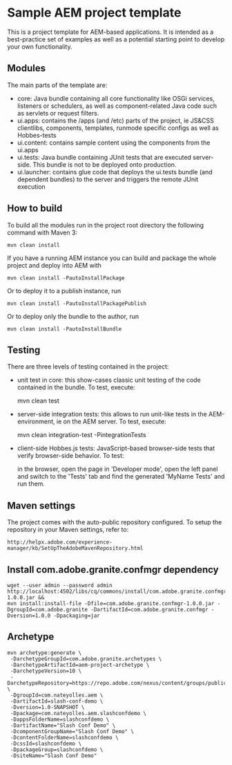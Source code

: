 # Sample AEM project template

This is a project template for AEM-based applications. It is intended as a best-practice set of examples as well as a potential starting point to develop your own functionality.

## Modules

The main parts of the template are:

* core: Java bundle containing all core functionality like OSGi services, listeners or schedulers, as well as component-related Java code such as servlets or request filters.
* ui.apps: contains the /apps (and /etc) parts of the project, ie JS&CSS clientlibs, components, templates, runmode specific configs as well as Hobbes-tests
* ui.content: contains sample content using the components from the ui.apps
* ui.tests: Java bundle containing JUnit tests that are executed server-side. This bundle is not to be deployed onto production.
* ui.launcher: contains glue code that deploys the ui.tests bundle (and dependent bundles) to the server and triggers the remote JUnit execution

## How to build

To build all the modules run in the project root directory the following command with Maven 3:

    mvn clean install

If you have a running AEM instance you can build and package the whole project and deploy into AEM with  

    mvn clean install -PautoInstallPackage
    
Or to deploy it to a publish instance, run

    mvn clean install -PautoInstallPackagePublish
    
Or to deploy only the bundle to the author, run

    mvn clean install -PautoInstallBundle

## Testing

There are three levels of testing contained in the project:

* unit test in core: this show-cases classic unit testing of the code contained in the bundle. To test, execute:

    mvn clean test

* server-side integration tests: this allows to run unit-like tests in the AEM-environment, ie on the AEM server. To test, execute:

    mvn clean integration-test -PintegrationTests

* client-side Hobbes.js tests: JavaScript-based browser-side tests that verify browser-side behavior. To test:

    in the browser, open the page in 'Developer mode', open the left panel and switch to the 'Tests' tab and find the generated 'MyName Tests' and run them.


## Maven settings

The project comes with the auto-public repository configured. To setup the repository in your Maven settings, refer to:

    http://helpx.adobe.com/experience-manager/kb/SetUpTheAdobeMavenRepository.html

## Install com.adobe.granite.confmgr dependency

````
wget --user admin --password admin http://localhost:4502/libs/cq/commons/install/com.adobe.granite.confmgr-1.0.0.jar &&
mvn install:install-file -Dfile=com.adobe.granite.confmgr-1.0.0.jar -DgroupId=com.adobe.granite -DartifactId=com.adobe.granite.confmgr -Dversion=1.0.0 -Dpackaging=jar
````

## Archetype

````
mvn archetype:generate \
 -DarchetypeGroupId=com.adobe.granite.archetypes \
 -DarchetypeArtifactId=aem-project-archetype \
 -DarchetypeVersion=10 \
 -DarchetypeRepository=https://repo.adobe.com/nexus/content/groups/public/ \
 -DgroupId=com.nateyolles.aem \
 -DartifactId=slash-conf-demo \
 -Dversion=1.0-SNAPSHOT \
 -Dpackage=com.nateyolles.aem.slashconfdemo \
 -DappsFolderName=slashconfdemo \
 -DartifactName="Slash Conf Demo" \
 -DcomponentGroupName="Slash Conf Demo" \
 -DcontentFolderName=slashconfdemo \
 -DcssId=slashconfdemo \
 -DpackageGroup=slashconfdemo \
 -DsiteName="Slash Conf Demo"
 ````

